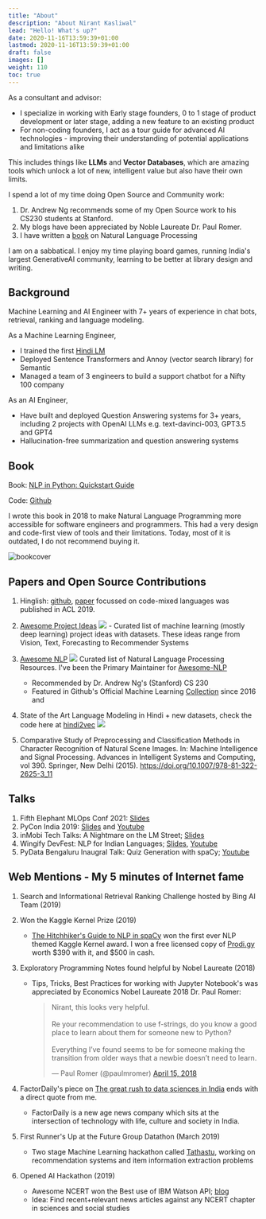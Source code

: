 ```yaml
---
title: "About"
description: "About Nirant Kasliwal"
lead: "Hello! What's up?"
date: 2020-11-16T13:59:39+01:00
lastmod: 2020-11-16T13:59:39+01:00
draft: false
images: []
weight: 110
toc: true
---
```


As a consultant and advisor:
- I specialize in working with Early stage founders, 0 to 1 stage of product development or later stage, adding a new feature to an existing product
- For non-coding founders, I act as a tour guide for advanced AI technologies - improving their understanding of potential applications and limitations alike

This includes things like **LLMs** and **Vector Databases**, which are amazing tools which unlock a lot of new, intelligent value but also have their own limits.

I spend a lot of my time doing Open Source and Community work:
1. Dr. Andrew Ng recommends some of my Open Source work to his CS230 students at Stanford. 
2. My blogs have been appreciated by Noble Laureate Dr. Paul Romer. 
3. I have written a [book](#book) on Natural Language Processing 

I am on a sabbatical. I enjoy my time playing board games, running India's largest GenerativeAI community, learning to be better at library design and writing. 

## Background

Machine Learning and AI Engineer with 7+ years of experience in chat bots, retrieval, ranking and language modeling. 

As a Machine Learning Engineer,
- I trained the first [Hindi LM](https://github.com/NirantK/hindi2vec)
- Deployed Sentence Transformers and Annoy (vector search library) for Semantic
- Managed a team of 3 engineers to build a support chatbot for a Nifty 100 company

As an AI Engineer,
- Have built and deployed Question Answering systems for 3+ years, including 2 projects with OpenAI LLMs e.g. text-davinci-003, GPT3.5 and GPT4
- Hallucination-free summarization and question answering systems


## Book

Book: [NLP in Python: Quickstart Guide](https://read.amazon.in/kp/embed?asin=B07L3PLQS1&preview=newtab&linkCode=kpe&ref_=cm_sw_r_kb_dp_MRBPRC9ZWRC8B4SKT74X)

Code: [Github](https://github.com/NirantK/nlp-python-deep-learning)

I wrote this book in 2018 to make Natural Language Programming more accessible for software engineers and programmers. This had a very design and code-first view of tools and their limitations. Today, most of it is outdated, I do not recommend buying it. 

<img src="https://images-eu.ssl-images-amazon.com/images/I/41uaueSqtUL._SX260_.jpg" alt="bookcover"/>

## Papers and Open Source Contributions

1. Hinglish: [github](https://github.com/NirantK/Hinglish), [paper](https://aclanthology.org/2020.semeval-1.119/) focussed on code-mixed languages was published in ACL 2019.

2. [Awesome Project Ideas](https://github.com/NirantK/awesome-project-ideas) <img src="https://img.shields.io/github/stars/NirantK/awesome-project-ideas?style=social" style="display: inline-block;"/> - Curated list of machine learning (mostly deep learning) project ideas with datasets. These ideas range from Vision, Text, Forecasting to Recommender Systems

3. [Awesome NLP](https://github.com/keon/awesome-nlp) <img src= "https://img.shields.io/github/stars/keon/awesome-nlp?style=social" style="display: inline-block;"> Curated list of Natural Language Processing Resources. I've been the Primary Maintainer for [Awesome-NLP](https://github.com/keon/awesome-nlp)

	* Recommended by Dr. Andrew Ng's (Stanford) CS 230
	* Featured in Github's Official Machine Learning [Collection](https://github.com/collections/machine-learning) since 2016 and 
	
4. State of the Art Language Modeling in Hindi + new datasets, check the code here at [hindi2vec](https://github.com/NirantK/hindi2vec) <img src= "https://img.shields.io/github/stars/NirantK/hindi2vec?style=social" style="display: inline-block;"> 

5. Comparative Study of Preprocessing and Classification Methods in Character Recognition of Natural Scene Images. In: Machine Intelligence and Signal Processing. Advances in Intelligent Systems and Computing, vol 390. Springer, New Delhi (2015). https://doi.org/10.1007/978-81-322-2625-3_11

## Talks

1. Fifth Elephant MLOps Conf 2021: [Slides](https://bit.ly/startupmlops2021)
2. PyCon India 2019: [Slides](http://bit.ly/pycon2019talk) and [Youtube](https://youtu.be/UM56FDjSx9g)
3. inMobi Tech Talks: A Nightmare on the LM Street; [Slides](http://bit.ly/nirant-talk-inmobi)
4. Wingify DevFest: NLP for Indian Languages; [Slides](http://bit.ly/nirant-talk-1), [Youtube](https://www.youtube.com/watch?v=WiqV2W7tNc8)
5. PyData Bengaluru Inaugral Talk: Quiz Generation with spaCy; [Youtube](https://www.youtube.com/watch?v=lsIXsnmICOM)

## Web Mentions - My 5 minutes of Internet fame

1. Search and Informational Retrieval Ranking Challenge hosted by Bing AI Team (2019)

1. Won the Kaggle Kernel Prize (2019)
	* [The Hitchhiker's Guide to NLP in spaCy](https://www.kaggle.com/nirant/hitchhiker-s-guide-to-nlp-in-spacy/) won the first ever NLP themed Kaggle Kernel award. I won a free licensed copy of [Prodi.gy](https://prodi.gy/) worth $390 with it, and $500 in cash. 

1. Exploratory Programming Notes found helpful by Nobel Laureate (2018)
	* Tips, Tricks, Best Practices for working with Jupyter Notebook's was appreciated by Economics Nobel Laureate 2018 Dr. Paul Romer: <blockquote class="twitter-tweet" data-lang="en" data-theme="dark"><p lang="en" dir="ltr">Nirant, this looks very helpful. <br><br>Re your recommendation to use f-strings, do you know a good place to learn about them for someone new to Python? <br><br>Everything I’ve found seems to be for someone making the transition from older ways that a newbie doesn’t need to learn.</p>&mdash; Paul Romer (@paulmromer) <a href="https://twitter.com/paulmromer/status/985518009879089152?ref_src=twsrc%5Etfw">April 15, 2018</a></blockquote> <script async src="https://platform.twitter.com/widgets.js" charset="utf-8"></script> 

1. FactorDaily's piece on [The great rush to data sciences in India](https://factordaily.com/rush-training-data-science-machine-learning-ai-india/) ends with a direct quote from me. 
	* FactorDaily is a new age news company which sits at the intersection of technology with life, culture and society in India.

1. First Runner's Up at the Future Group Datathon (March 2019)
	* Two stage Machine Learning hackathon called [Tathastu](https://www.tathastu.ai/datathon), working on recommendation systems and item information extraction problems

1. Opened AI Hackathon (2019)
	* Awesome NCERT won the Best use of IBM Watson API; [blog](https://medium.com/opened-ai/global-hackweek-winners-2017-a9e5da513270)
	* Idea: Find recent+relevant news articles against any NCERT chapter in sciences and social studies